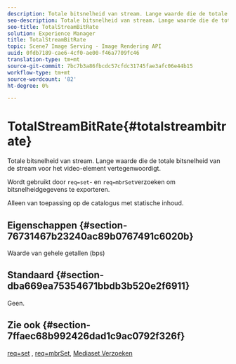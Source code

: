 ```yaml
---
description: Totale bitsnelheid van stream. Lange waarde die de totale bitsnelheid van de stream voor het video-element vertegenwoordigt.
seo-description: Totale bitsnelheid van stream. Lange waarde die de totale bitsnelheid van de stream voor het video-element vertegenwoordigt.
seo-title: TotalStreamBitRate
solution: Experience Manager
title: TotalStreamBitRate
topic: Scene7 Image Serving - Image Rendering API
uuid: 0fdb7189-cae6-4cf0-ae00-f46a7709fc46
translation-type: tm+mt
source-git-commit: 7bc7b3a86fbcdc57cfdc31745fae3afc06e44b15
workflow-type: tm+mt
source-wordcount: '82'
ht-degree: 0%

---
```



# TotalStreamBitRate{#totalstreambitrate}

Totale bitsnelheid van stream. Lange waarde die de totale bitsnelheid van de stream voor het video-element vertegenwoordigt.

Wordt gebruikt door `req=set`- en `req=mbrSet`verzoeken om bitsnelheidgegevens te exporteren.

Alleen van toepassing op de catalogus met statische inhoud.

## Eigenschappen {#section-76731467b23240ac89b0767491c6020b}

Waarde van gehele getallen (bps)

## Standaard {#section-dba669ea75354671bbdb3b520e2f6911}

Geen.

## Zie ook {#section-7ffaec68b992426dad1c9ac0792f326f}

[req=set](../../../../../is-api/http-ref/image-serving-api-ref/c-http-protocol-reference/c-command-reference/r-req/r-set.md#reference-2cac1a03eaf44a7986e18f2898384f98) ,  [req=mbrSet](../../../../../is-api/http-ref/image-serving-api-ref/c-http-protocol-reference/c-command-reference/r-req/r-mbrset.md#reference-603d75babde74508a878c27bd4cced73),  [Mediaset Verzoeken](../../../../../is-api/http-ref/image-serving-api-ref/c-http-protocol-reference/c-syntax-and-features/r-media-set-requests.md#reference-f2f2aa11208b47609fe17848d3b86a0b)
